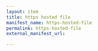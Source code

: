 ```yaml
---
layout: item
title: https hosted file
manifest_name: https-hosted-file
permalink: https-hosted-file
external_manifest_url: 

---
```

<!-- Add an essay or interpretive material below this line,
using HTML or markdown.  Do not modify this file above this line -->
